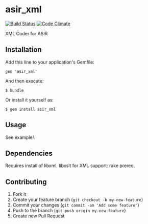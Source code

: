 # asir_xml

[![Build
Status](https://secure.travis-ci.org/kstephens/asir_xml.png?branch=master)](https://travis-ci.org/kstephens/asir_xml)
[![Code
Climate](https://codeclimate.com/badge.png)](https://codeclimate.com/github/kstephens/asir_xml)

XML Coder for ASIR

## Installation

Add this line to your application's Gemfile:

    gem 'asir_xml'

And then execute:

    $ bundle

Or install it yourself as:

    $ gem install asir_xml

## Usage

See example/.

## Dependencies

Requires install of libxml, libxslt for XML support: rake prereq.

## Contributing

1. Fork it
2. Create your feature branch (`git checkout -b my-new-feature`)
3. Commit your changes (`git commit -am 'Add some feature'`)
4. Push to the branch (`git push origin my-new-feature`)
5. Create new Pull Request
